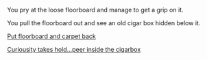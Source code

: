 You pry at the loose floorboard and manage to get a grip on it.

You pull the floorboard out and see an old cigar box hidden below it.

[Put floorboard and carpet back](../../room.md)

[Curiousity takes hold...peer inside the cigarbox](open-cigarbox/what-is-inside.md)
